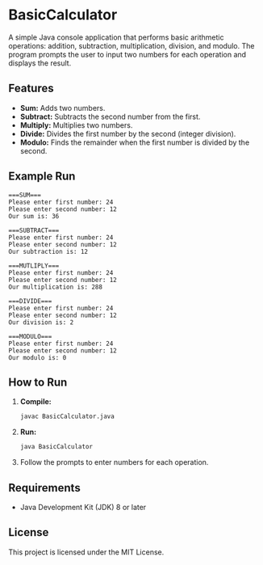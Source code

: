 # BasicCalculator

A simple Java console application that performs basic arithmetic operations: addition, subtraction, multiplication, division, and modulo. The program prompts the user to input two numbers for each operation and displays the result.

## Features

- **Sum:** Adds two numbers.
- **Subtract:** Subtracts the second number from the first.
- **Multiply:** Multiplies two numbers.
- **Divide:** Divides the first number by the second (integer division).
- **Modulo:** Finds the remainder when the first number is divided by the second.

## Example Run

```
===SUM===
Please enter first number: 24
Please enter second number: 12
Our sum is: 36

===SUBTRACT===
Please enter first number: 24
Please enter second number: 12
Our subtraction is: 12

===MUTLIPLY===
Please enter first number: 24
Please enter second number: 12
Our multiplication is: 288

===DIVIDE===
Please enter first number: 24
Please enter second number: 12
Our division is: 2

===MODULO===
Please enter first number: 24
Please enter second number: 12
Our modulo is: 0
```

## How to Run

1. **Compile:**
    ```sh
    javac BasicCalculator.java
    ```

2. **Run:**
    ```sh
    java BasicCalculator
    ```

3. Follow the prompts to enter numbers for each operation.

## Requirements

- Java Development Kit (JDK) 8 or later

## License

This project is licensed under the MIT License.
